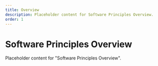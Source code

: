 ```yaml
---
title: Overview
description: Placeholder content for Software Principles Overview.
order: 1
---
```


# Software Principles Overview

Placeholder content for "Software Principles Overview".
